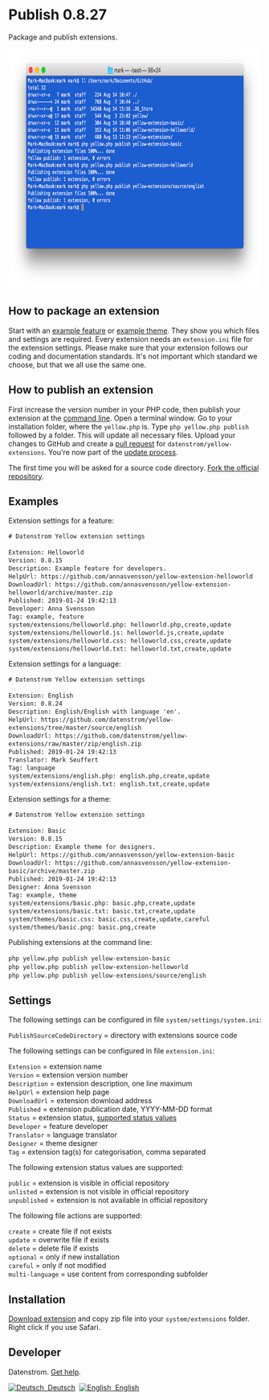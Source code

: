 Publish 0.8.27
==============
Package and publish extensions.

<p align="center"><img src="publish-screenshot.png?raw=true" width="794" height="478" alt="Screenshot"></p>

## How to package an extension

Start with an [example feature](https://github.com/schulle4u/yellow-extension-helloworld) or [example theme](https://github.com/schulle4u/yellow-extension-basic). They show you which files and settings are required. Every extension needs an `extension.ini` file for the extension settings. Please make sure that your extension follows our coding and documentation standards. It's not important which standard we choose, but that we all use the same one.

## How to publish an extension

First increase the version number in your PHP code, then publish your extension at the [command line](https://github.com/datenstrom/yellow-extensions/tree/master/source/command). Open a terminal window. Go to your installation folder, where the `yellow.php` is. Type `php yellow.php publish` followed by a folder. This will update all necessary files. Upload your changes to GitHub and create a [pull request](https://help.github.com/en/github/collaborating-with-issues-and-pull-requests/creating-a-pull-request-from-a-fork) for `datenstrom/yellow-extensions`. You're now part of the [update process](https://github.com/datenstrom/yellow-extensions/tree/master/source/update).

The first time you will be asked for a source code directory. [Fork the official repository](https://github.com/datenstrom/yellow-extensions).

## Examples

Extension settings for a feature:

~~~
# Datenstrom Yellow extension settings

Extension: Helloworld
Version: 0.8.15
Description: Example feature for developers.
HelpUrl: https://github.com/annasvensson/yellow-extension-helloworld
DownloadUrl: https://github.com/annasvensson/yellow-extension-helloworld/archive/master.zip
Published: 2019-01-24 19:42:13
Developer: Anna Svensson
Tag: example, feature
system/extensions/helloworld.php: helloworld.php,create,update
system/extensions/helloworld.js: helloworld.js,create,update
system/extensions/helloworld.css: helloworld.css,create,update
system/extensions/helloworld.txt: helloworld.txt,create,update
~~~

Extension settings for a language:

~~~
# Datenstrom Yellow extension settings

Extension: English
Version: 0.8.24
Description: English/English with language 'en'.
HelpUrl: https://github.com/datenstrom/yellow-extensions/tree/master/source/english
DownloadUrl: https://github.com/datenstrom/yellow-extensions/raw/master/zip/english.zip
Published: 2019-01-24 19:42:13
Translator: Mark Seuffert
Tag: language
system/extensions/english.php: english.php,create,update
system/extensions/english.txt: english.txt,create,update
~~~

Extension settings for a theme:

~~~
# Datenstrom Yellow extension settings

Extension: Basic
Version: 0.8.15
Description: Example theme for designers.
HelpUrl: https://github.com/annasvensson/yellow-extension-basic
DownloadUrl: https://github.com/annasvensson/yellow-extension-basic/archive/master.zip
Published: 2019-01-24 19:42:13
Designer: Anna Svensson
Tag: example, theme
system/extensions/basic.php: basic.php,create,update
system/extensions/basic.txt: basic.txt,create,update
system/themes/basic.css: basic.css,create,update,careful
system/themes/basic.png: basic.png,create
~~~

Publishing extensions at the command line:

`php yellow.php publish yellow-extension-basic`  
`php yellow.php publish yellow-extension-helloworld`  
`php yellow.php publish yellow-extensions/source/english`  

## Settings

The following settings can be configured in file `system/settings/system.ini`:

`PublishSourceCodeDirectory` = directory with extensions source code  

The following settings can be configured in file `extension.ini`:

`Extension` = extension name  
`Version` = extension version number  
`Description` = extension description, one line maximum  
`HelpUrl` = extension help page  
`DownloadUrl` = extension download address  
`Published` = extension publication date, YYYY-MM-DD format  
`Status` = extension status, [supported status values](#settings-status)  
`Developer` = feature developer  
`Translator` = language translator  
`Designer` = theme designer  
`Tag` = extension tag(s) for categorisation, comma separated  

<a id="settings-status"></a>The following extension status values are supported:

`public` = extension is visible in official repository  
`unlisted` = extension is not visible in official repository  
`unpublished` = extension is not available in official repository  

<a id="settings-actions"></a>The following file actions are supported:

`create` = create file if not exists  
`update` = overwrite file if exists  
`delete` = delete file if exists  
`optional` = only if new installation  
`careful` = only if not modified  
`multi-language` = use content from corresponding subfolder  

## Installation

[Download extension](https://github.com/datenstrom/yellow-extensions/raw/master/zip/publish.zip) and copy zip file into your `system/extensions` folder. Right click if you use Safari.

## Developer

Datenstrom. [Get help](https://datenstrom.se/yellow/help/).

<p>
<a href="README-de.md"><img src="https://raw.githubusercontent.com/datenstrom/yellow-extensions/master/source/help/language-de.png" width="15" height="15" alt="Deutsch">&nbsp; Deutsch</a>&nbsp;
<a href="README.md"><img src="https://raw.githubusercontent.com/datenstrom/yellow-extensions/master/source/help/language-en.png" width="15" height="15" alt="English">&nbsp; English</a>&nbsp;
</p>
